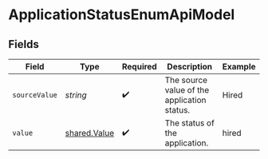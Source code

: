 # ApplicationStatusEnumApiModel


## Fields

| Field                                               | Type                                                | Required                                            | Description                                         | Example                                             |
| --------------------------------------------------- | --------------------------------------------------- | --------------------------------------------------- | --------------------------------------------------- | --------------------------------------------------- |
| `sourceValue`                                       | *string*                                            | :heavy_check_mark:                                  | The source value of the application status.         | Hired                                               |
| `value`                                             | [shared.Value](../../../sdk/models/shared/value.md) | :heavy_check_mark:                                  | The status of the application.                      | hired                                               |